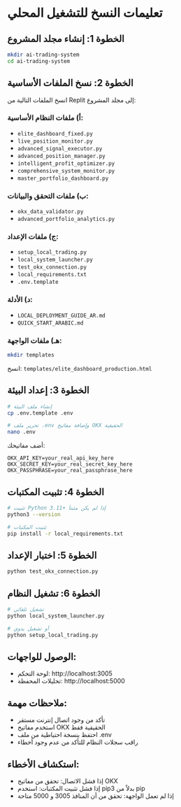 # تعليمات النسخ للتشغيل المحلي

## الخطوة 1: إنشاء مجلد المشروع
```bash
mkdir ai-trading-system
cd ai-trading-system
```

## الخطوة 2: نسخ الملفات الأساسية
انسخ الملفات التالية من Replit إلى مجلد المشروع:

### أ) ملفات النظام الأساسية:
- `elite_dashboard_fixed.py`
- `live_position_monitor.py`
- `advanced_signal_executor.py`
- `advanced_position_manager.py`
- `intelligent_profit_optimizer.py`
- `comprehensive_system_monitor.py`
- `master_portfolio_dashboard.py`

### ب) ملفات التحقق والبيانات:
- `okx_data_validator.py`
- `advanced_portfolio_analytics.py`

### ج) ملفات الإعداد:
- `setup_local_trading.py`
- `local_system_launcher.py`
- `test_okx_connection.py`
- `local_requirements.txt`
- `.env.template`

### د) الأدلة:
- `LOCAL_DEPLOYMENT_GUIDE_AR.md`
- `QUICK_START_ARABIC.md`

### هـ) ملفات الواجهة:
```bash
mkdir templates
```
انسخ: `templates/elite_dashboard_production.html`

## الخطوة 3: إعداد البيئة
```bash
# إنشاء ملف البيئة
cp .env.template .env

# تحرير ملف .env وإضافة مفاتيح OKX الحقيقية
nano .env
```

أضف مفاتيحك:
```env
OKX_API_KEY=your_real_api_key_here
OKX_SECRET_KEY=your_real_secret_key_here  
OKX_PASSPHRASE=your_real_passphrase_here
```

## الخطوة 4: تثبيت المكتبات
```bash
# تثبيت Python 3.11+ إذا لم يكن مثبتاً
python3 --version

# تثبيت المكتبات
pip install -r local_requirements.txt
```

## الخطوة 5: اختبار الإعداد
```bash
python test_okx_connection.py
```

## الخطوة 6: تشغيل النظام
```bash
# تشغيل تلقائي
python local_system_launcher.py

# أو تشغيل يدوي
python setup_local_trading.py
```

## الوصول للواجهات:
- لوحة التحكم: http://localhost:3005
- تحليلات المحفظة: http://localhost:5000

## ملاحظات مهمة:
- تأكد من وجود اتصال إنترنت مستقر
- استخدم مفاتيح OKX الحقيقية فقط
- احتفظ بنسخة احتياطية من ملف .env
- راقب سجلات النظام للتأكد من عدم وجود أخطاء

## استكشاف الأخطاء:
- إذا فشل الاتصال: تحقق من مفاتيح OKX
- إذا فشل تثبيت المكتبات: استخدم pip3 بدلاً من pip
- إذا لم تعمل الواجهة: تحقق من أن المنافذ 3005 و 5000 متاحة